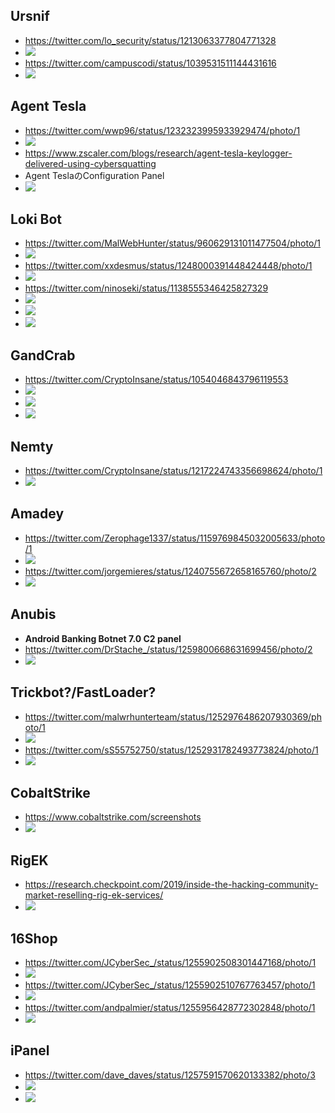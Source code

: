 ## Ursnif
- https://twitter.com/lo_security/status/1213063377804771328
- ![](https://pbs.twimg.com/media/ENWqtOwXYAEqi9Q?format=jpg&name=large)
- https://twitter.com/campuscodi/status/1039531511144431616
- ![](https://pbs.twimg.com/media/Dmz6o_7W0AEk_Iz?format=jpg&name=large)

## Agent Tesla
- https://twitter.com/wwp96/status/1232323995933929474/photo/1
- ![](https://pbs.twimg.com/media/ERoYI8JWsAY7roZ?format=png&name=900x900)
- https://www.zscaler.com/blogs/research/agent-tesla-keylogger-delivered-using-cybersquatting
- Agent TeslaのConfiguration Panel
- ![](https://www.zscaler.com/cdn-cgi/image/format=auto/sites/default/files/images/blogs/Agent-Tesla-keylogger.png)

## Loki Bot
- https://twitter.com/MalWebHunter/status/960629131011477504/photo/1
- ![](https://pbs.twimg.com/media/DVTWuNsV4AAt3cN?format=jpg&name=large)
- https://twitter.com/xxdesmus/status/1248000391448424448/photo/1
- ![](https://pbs.twimg.com/media/EVHJvd7U4AAMsHF?format=png&name=900x900)
- https://twitter.com/ninoseki/status/1138555346425827329
- ![](https://pbs.twimg.com/media/D8z2DErV4AEsUut?format=jpg&name=large)
- ![](https://pbs.twimg.com/media/D8z6DVZU0AIXzbd?format=jpg&name=4096x4096)
- ![](https://pbs.twimg.com/media/D8z6DVnU8AA25_N?format=jpg&name=4096x4096)

## GandCrab
- https://twitter.com/CryptoInsane/status/1054046843796119553
- ![](https://pbs.twimg.com/media/DqC5xDfVAAET64m?format=jpg&name=medium)
- ![](https://pbs.twimg.com/media/DqC5zCKUwAAE3L_?format=jpg&name=medium)
- ![](https://pbs.twimg.com/media/DqC59hJUUAETdW1?format=jpg&name=900x900)

## Nemty
- https://twitter.com/CryptoInsane/status/1217224743356698624/photo/1
- ![](https://pbs.twimg.com/media/EORzZRJX0AAD1fn?format=png&name=large)

## Amadey
- https://twitter.com/Zerophage1337/status/1159769845032005633/photo/1
- ![](https://pbs.twimg.com/media/EBhUhk3XsAIUjrk?format=png&name=small)
- https://twitter.com/jorgemieres/status/1240755672658165760/photo/2
- ![](https://pbs.twimg.com/media/ETgLxrmXkAAaqLU?format=png&name=4096x4096)

## Anubis
- **Android Banking Botnet 7.0 C2 panel**
 - https://twitter.com/DrStache_/status/1259800668631699456/photo/2
 - ![](https://pbs.twimg.com/media/EXu09PhWsAAKxzd?format=png&name=large)
 
## Trickbot?/FastLoader?
- https://twitter.com/malwrhunterteam/status/1252976486207930369/photo/1
- ![](https://pbs.twimg.com/media/EWN3a_nWoAAe1t5?format=png&name=900x900)
- https://twitter.com/sS55752750/status/1252931782493773824/photo/1
- ![](https://pbs.twimg.com/media/EWNOsdWWkAEdR8L?format=jpg&name=large)

## CobaltStrike
- https://www.cobaltstrike.com/screenshots
- ![](https://www.cobaltstrike.com/images/screenshots/40pivot2.png)

## RigEK
- https://research.checkpoint.com/2019/inside-the-hacking-community-market-reselling-rig-ek-services/
- ![](https://research.checkpoint.com/wp-content/uploads/2019/09/image5_darkrat5.png)

## 16Shop
- https://twitter.com/JCyberSec_/status/1255902508301447168/photo/1
- ![](https://pbs.twimg.com/media/EW3X-ZWUEAABS0E?format=png&name=900x900)
- https://twitter.com/JCyberSec_/status/1255902510767763457/photo/1
- ![](https://pbs.twimg.com/media/EW3XmL6U8AECWFF?format=png&name=900x900)
- https://twitter.com/andpalmier/status/1255956428772302848/photo/1
- ![](https://pbs.twimg.com/media/EW4MChNWoAU9NTe?format=jpg&name=large)

## iPanel
- https://twitter.com/dave_daves/status/1257591570620133382/photo/3
- ![](https://pbs.twimg.com/media/EXPZqO3XYAAsMhm?format=jpg&name=medium)
- ![](https://pbs.twimg.com/media/EXPZxt5XgAAN9uT?format=jpg&name=large)
